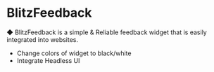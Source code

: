 # BlitzFeedback

◆ BlitzFeedback is a simple & Reliable feedback widget that is easily integrated into websites.

- Change colors of widget to black/white
- Integrate Headless UI 